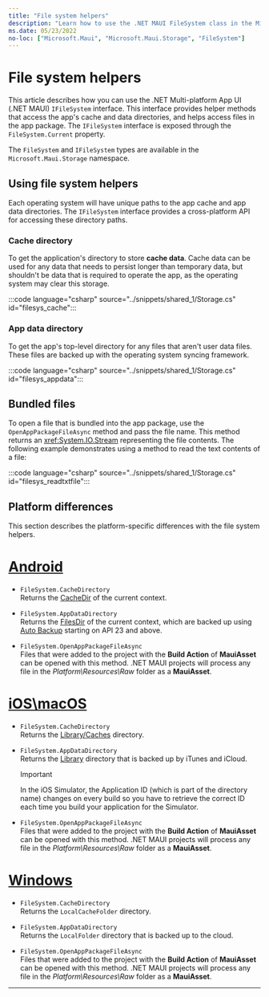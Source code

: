 ```yaml
---
title: "File system helpers"
description: "Learn how to use the .NET MAUI FileSystem class in the Microsoft.Maui.Storage namespace. This class contains helper methods that access the application's cache and data directories, and helps open files in the app package."
ms.date: 05/23/2022
no-loc: ["Microsoft.Maui", "Microsoft.Maui.Storage", "FileSystem"]
---
```


# File system helpers

This article describes how you can use the .NET Multi-platform App UI (.NET MAUI) `IFileSystem` interface. This interface provides helper methods that access the app's cache and data directories, and helps access files in the app package. The `IFileSystem` interface is exposed through the `FileSystem.Current` property.

The `FileSystem` and `IFileSystem` types are available in the `Microsoft.Maui.Storage` namespace.

## Using file system helpers

Each operating system will have unique paths to the app cache and app data directories. The `IFileSystem` interface provides a cross-platform API for accessing these directory paths.

### Cache directory

To get the application's directory to store **cache data**. Cache data can be used for any data that needs to persist longer than temporary data, but shouldn't be data that is required to operate the app, as the operating system may clear this storage.

:::code language="csharp" source="../snippets/shared_1/Storage.cs" id="filesys_cache":::

### App data directory

To get the app's top-level directory for any files that aren't user data files. These files are backed up with the operating system syncing framework.

:::code language="csharp" source="../snippets/shared_1/Storage.cs" id="filesys_appdata":::

## Bundled files

To open a file that is bundled into the app package, use the `OpenAppPackageFileAsync` method and pass the file name. This method returns an <xref:System.IO.Stream> representing the file contents. The following example demonstrates using a method to read the text contents of a file:

:::code language="csharp" source="../snippets/shared_1/Storage.cs" id="filesys_readtxtfile":::

## Platform differences

This section describes the platform-specific differences with the file system helpers.

<!-- markdownlint-disable MD025 -->
# [Android](#tab/android)

- `FileSystem.CacheDirectory`\
Returns the [CacheDir](https://developer.android.com/reference/android/content/Context.html#getCacheDir) of the current context.

- `FileSystem.AppDataDirectory`\
Returns the [FilesDir](https://developer.android.com/reference/android/content/Context.html#getFilesDir) of the current context, which are backed up using [Auto Backup](https://developer.android.com/guide/topics/data/autobackup.html) starting on API 23 and above.

- `FileSystem.OpenAppPackageFileAsync`\
Files that were added to the project with the **Build Action** of **MauiAsset** can be opened with this method. .NET MAUI projects will process any file in the _Platform\Resources\Raw_ folder as a **MauiAsset**.

# [iOS\macOS](#tab/ios)

- `FileSystem.CacheDirectory`\
Returns the [Library/Caches](https://developer.apple.com/library/content/documentation/FileManagement/Conceptual/FileSystemProgrammingGuide/FileSystemOverview/FileSystemOverview.html) directory.

- `FileSystem.AppDataDirectory`\
Returns the [Library](https://developer.apple.com/library/content/documentation/FileManagement/Conceptual/FileSystemProgrammingGuide/FileSystemOverview/FileSystemOverview.html) directory that is backed up by iTunes and iCloud.

  > [!IMPORTANT]
  > In the iOS Simulator, the Application ID (which is part of the directory name) changes on every build so you have to retrieve the correct ID each time you build your application for the Simulator.

- `FileSystem.OpenAppPackageFileAsync`\
Files that were added to the project with the **Build Action** of **MauiAsset** can be opened with this method. .NET MAUI projects will process any file in the _Platform\Resources\Raw_ folder as a **MauiAsset**.

# [Windows](#tab/windows)

- `FileSystem.CacheDirectory`\
Returns the `LocalCacheFolder` directory. <!-- (/uwp/api/windows.storage.applicationdata.localcachefolder#Windows_Storage_ApplicationData_LocalCacheFolder) -->

- `FileSystem.AppDataDirectory`\
Returns the `LocalFolder` directory that is backed up to the cloud. <!-- (/uwp/api/windows.storage.applicationdata.localfolder#Windows_Storage_ApplicationData_LocalFolder) -->

- `FileSystem.OpenAppPackageFileAsync`\
Files that were added to the project with the **Build Action** of **MauiAsset** can be opened with this method. .NET MAUI projects will process any file in the _Platform\Resources\Raw_ folder as a **MauiAsset**.

-----
<!-- markdownlint-enable MD025 -->
